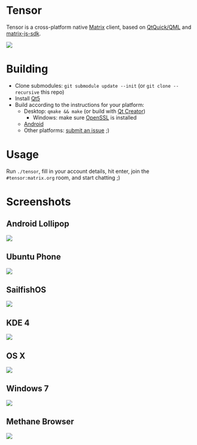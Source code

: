 # Tensor
Tensor is a cross-platform native [Matrix](https://matrix.org) client, based on [QtQuick/QML](http://www.qt.io/qt-quick/) and [matrix-js-sdk](https://github.com/matrix-org/matrix-js-sdk).

![](screenshots/all.png)

# Building
- Clone submodules: `git submodule update --init` (or `git clone --recursive` this repo)
- Install [Qt5](http://www.qt.io/download-open-source/)
- Build according to the instructions for your platform:
  - Desktop: `qmake && make` (or build with [Qt Creator](http://www.qt.io/ide/))
    - Windows: make sure [OpenSSL](https://slproweb.com/products/Win32OpenSSL.html) is installed
  - [Android](http://doc.qt.io/qt-5/androidgs.html)
  - Other platforms: [submit an issue](https://github.com/davidar/tensor/issues) ;)

# Usage
Run `./tensor`, fill in your account details, hit enter, join the `#tensor:matrix.org` room, and start chatting ;)

# Screenshots
## Android Lollipop
![](screenshots/android5.png)
## Ubuntu Phone
![](screenshots/ubuntu-phone.png)
## SailfishOS
![](screenshots/sailfish.png)
## KDE 4
![](screenshots/kde4.png)
## OS X
![](screenshots/osx.png)
## Windows 7
![](screenshots/windows7.png)
## Methane Browser
![](screenshots/methane-browser.png)
